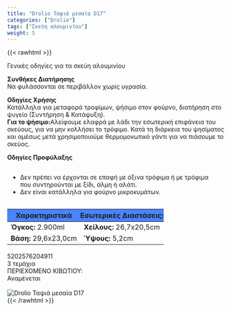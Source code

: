 ```yaml
---
title: "Drolio Ταψιά μεσαία D17"
categories: ["Drolio"]
tags: ["Σκεύη αλουμινίου"]
weight: 5
---
```

{{< rawhtml >}}

<div class="product">
    <div id="sistatika">Γενικές οδηγίες για τα σκεύη αλουμινίου</div>
    <div>
        <p><strong>Συνθήκες Διατήρησης</strong><br>Να φυλάσσονται σε περιβάλλον χωρίς υγρασία.</p>
        <p><strong>Οδηγίες Χρήσης</strong><br>Κατάλληλα για μεταφορά τροφίμων, ψήσιμο στον φούρνο, διατήρηση στο ψυγείο
            (Συντήρηση &amp; Κατάψυξη).<br><strong>Για το ψήσιμο:</strong>Αλείφουμε ελαφρά με λάδι την εσωτερική
            επιφάνεια του σκεύους, για να μην κολλήσει το τρόφιμο. Κατά τη διάρκεια του ψησίματος και αμέσως μετά
            χρησιμοποιούμε θερμομονωτικό γάντι για να πιάσουμε το σκεύος.</p>
        <p class="pdanger"><strong>Οδηγίες Προφύλαξης</strong></p>
        <ul class="pgray" style=" padding: 15px 30px;
">
            <li>Δεν πρέπει να έρχονται σε επαφή με όξινα τρόφιμα ή με τρόφιμα που συντηρούνται με ξίδι, άλμη ή αλάτι.
            </li>
            <li>Δεν είναι κατάλληλα για φούρνο μικροκυμάτων.</li>
        </ul>
        <p></p>
        <div class="tabout">
            <table id="diatable" style=" table-layout: fixed; margin-bottom: 18px;
">
                <thead>
                    <tr>
                        <th style=" background: #4a83fb;
">Χαρακτηριστικά</th>
                        <th style=" background: #4a83fb; padding: 0px;
">Εσωτερικές Διαστάσεις:</th>
                    </tr>
                </thead>
                <tbody>
                    <tr>
                        <td><strong>Όγκος: </strong>2.900ml</td>
                        <td><strong>Χείλους: </strong>26,7x20,5cm</td>
                    </tr>
                    <tr>
                        <td><strong>Βάση: </strong>29,6x23,0cm</td>
                        <td><strong>Ύψους: </strong>5,2cm</td>
                    </tr>
                </tbody>
            </table>
        </div>
    </div>
    <div id="barcode">
        <div id="barimage1"></div><span id="bartext">5202576204911</span>
    </div>
    <div id="varos">
        <div id="varosimage1" style="background-image:url(https://sites.google.com/site/sklplfiles/files/tem.png)">
        </div><span id="varostext">3 τεμάχια</span>
    </div>
    <div id="kivotio">ΠΕΡΙΕΧΟΜΕΝΟ ΚΙΒΩΤΙΟΥ:<br>Αναμένεται</div><br>
    <div class="pimg"><img alt="Drolio Ταψιά μεσαία D17" title="Drolio Ταψιά μεσαία D17"
            src="/media/images/drolio-tapsia-mesaia-d17.jpg"></div>
</div>
{{< /rawhtml >}}

